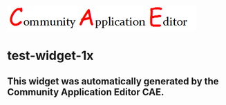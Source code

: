 ![CAE](https://github.com/CAE-Community-Application-Editor/frontendComponent-test-widget-1x/blob/gh-pages/img/logo.png)  

test-widget-1x
===================


This widget was automatically generated by the Community Application Editor CAE.  
---------------

